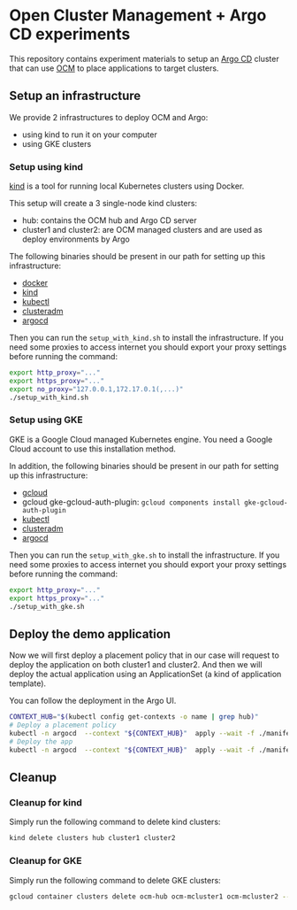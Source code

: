 # Open Cluster Management + Argo CD experiments

This repository contains experiment materials to setup an [Argo CD](https://argo-cd.readthedocs.io/en/stable/)
cluster that can use [OCM](https://open-cluster-management.io/concepts/) to place applications to target clusters.

## Setup an infrastructure

We provide 2 infrastructures to deploy OCM and Argo:

* using kind to run it on your computer
* using GKE clusters

### Setup using kind

[kind](https://kind.sigs.k8s.io/) is a tool for running local Kubernetes clusters using Docker.

This setup will create a 3 single-node kind clusters:

* hub: contains the OCM hub and Argo CD server
* cluster1 and cluster2: are OCM managed clusters and are used as deploy environments by Argo

The following binaries should be present in our path for setting up this infrastructure:

* [docker](https://docs.docker.com/engine/install/)
* [kind](https://kind.sigs.k8s.io/docs/user/quick-start)
* [kubectl](https://kubernetes.io/docs/tasks/tools/)
* [clusteradm](https://open-cluster-management.io/getting-started/quick-start/#install-clusteradm-cli-tool)
* [argocd](https://argo-cd.readthedocs.io/en/stable/getting_started/#2-download-argo-cd-cli)

Then you can run the `setup_with_kind.sh` to install the infrastructure.
If you need some proxies to access internet you should export your proxy settings before running the command:

```bash
export http_proxy="..."
export https_proxy="..."
export no_proxy="127.0.0.1,172.17.0.1(,...)"
./setup_with_kind.sh
```

### Setup using GKE

GKE is a Google Cloud managed Kubernetes engine. You need a Google Cloud account to use this installation method.

In addition, the following binaries should be present in our path for setting up this infrastructure:

* [gcloud](https://cloud.google.com/sdk/docs/install)
* gcloud gke-gcloud-auth-plugin: `gcloud components install gke-gcloud-auth-plugin`
* [kubectl](https://kubernetes.io/docs/tasks/tools/)
* [clusteradm](https://open-cluster-management.io/getting-started/quick-start/#install-clusteradm-cli-tool)
* [argocd](https://argo-cd.readthedocs.io/en/stable/getting_started/#2-download-argo-cd-cli)

Then you can run the `setup_with_gke.sh` to install the infrastructure.
If you need some proxies to access internet you should export your proxy settings before running the command:

```bash
export http_proxy="..."
export https_proxy="..."
./setup_with_gke.sh
```

## Deploy the demo application

Now we will first deploy a placement policy that in our case will request to deploy the application on both cluster1 and cluster2.
And then we will deploy the actual application using an ApplicationSet (a kind of application template).

You can follow the deployment in the Argo UI.

```bash
CONTEXT_HUB="$(kubectl config get-contexts -o name | grep hub)"
# Deploy a placement policy
kubectl -n argocd  --context "${CONTEXT_HUB}"  apply --wait -f ./manifests/placement.yaml
# Deploy the app
kubectl -n argocd  --context "${CONTEXT_HUB}"  apply --wait -f ./manifests/argocd_application_set.yaml
```

## Cleanup

### Cleanup for kind

Simply run the following command to delete kind clusters:

```bash
kind delete clusters hub cluster1 cluster2
```

### Cleanup for GKE

Simply run the following command to delete GKE clusters:

```bash
gcloud container clusters delete ocm-hub ocm-mcluster1 ocm-mcluster2 --region=europe-west1-b
```
